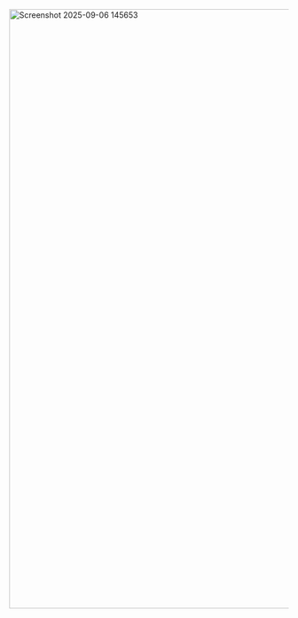 <img width="1920" height="1080" alt="Screenshot 2025-09-06 145653" src="https://github.com/user-attachments/assets/bca9ee6e-7338-4782-9192-e249f9ecfb1b" />
